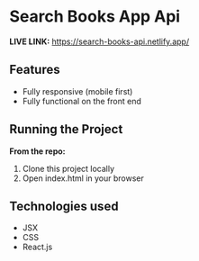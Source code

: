 # Search Books App Api

**LIVE LINK:** https://search-books-api.netlify.app/

## Features
* Fully responsive (mobile first)
* Fully functional on the front end


## Running the Project
**From the repo:**
1. Clone this project locally
2. Open index.html in your browser

## Technologies used 
* JSX
* CSS
* React.js
